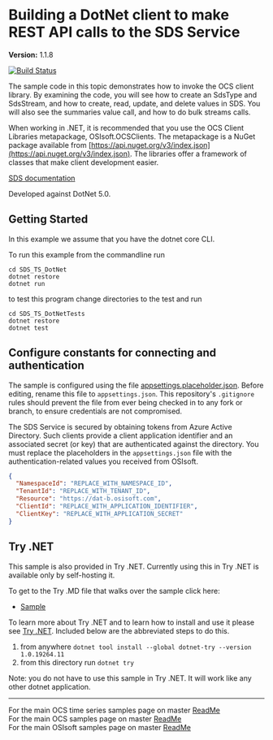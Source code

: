 # Building a DotNet client to make REST API calls to the SDS Service

**Version:** 1.1.8

[![Build Status](https://dev.azure.com/osieng/engineering/_apis/build/status/product-readiness/OCS/osisoft.sample-ocs-time_series-dotnet?repoName=osisoft%2Fsample-ocs-time_series-dotnet&branchName=master)](https://dev.azure.com/osieng/engineering/_build/latest?definitionId=2623&repoName=osisoft%2Fsample-ocs-time_series-dotnet&branchName=master)

The sample code in this topic demonstrates how to invoke the OCS client library. By examining the code, you will see how to create an SdsType and SdsStream, and how to create, read, update, and delete values in SDS. You will also see the summaries value call, and how to do bulk streams calls.

When working in .NET, it is recommended that you use the OCS Client Libraries metapackage, OSIsoft.OCSClients. The metapackage is a NuGet package available from [https://api.nuget.org/v3/index.json](https://api.nuget.org/v3/index.json). The libraries offer a framework of classes that make client development easier.

[SDS documentation](https://ocs-docs.osisoft.com/Content_Portal/Documentation/SequentialDataStore/Data_Store_and_SDS.html)

Developed against DotNet 5.0.

## Getting Started

In this example we assume that you have the dotnet core CLI.

To run this example from the commandline run

```shell
cd SDS_TS_DotNet
dotnet restore
dotnet run
```

to test this program change directories to the test and run

```shell
cd SDS_TS_DotNetTests
dotnet restore
dotnet test
```

## Configure constants for connecting and authentication

The sample is configured using the file [appsettings.placeholder.json](SdsTsDotNet/appsettings.placeholder.json). Before editing, rename this file to `appsettings.json`. This repository's `.gitignore` rules should prevent the file from ever being checked in to any fork or branch, to ensure credentials are not compromised.

The SDS Service is secured by obtaining tokens from Azure Active Directory. Such clients provide a client application identifier and an associated secret (or key) that are authenticated against the directory. You must replace the placeholders in the `appsettings.json` file with the authentication-related values you received from OSIsoft.

```json
{
  "NamespaceId": "REPLACE_WITH_NAMESPACE_ID",
  "TenantId": "REPLACE_WITH_TENANT_ID",
  "Resource": "https://dat-b.osisoft.com",
  "ClientId": "REPLACE_WITH_APPLICATION_IDENTIFIER",
  "ClientKey": "REPLACE_WITH_APPLICATION_SECRET"
}
```

## Try .NET

This sample is also provided in Try .NET. Currently using this in Try .NET is available only by self-hosting it.

To get to the Try .MD file that walks over the sample click here:

- [Sample](SdsTsDotNet/SAMPLE.md)

To learn more about Try .NET and to learn how to install and use it please see [Try .NET](https://github.com/dotnet/try). Included below are the abbreviated steps to do this.

1. from anywhere `dotnet tool install --global dotnet-try --version 1.0.19264.11`
2. from this directory run `dotnet try`

Note: you do not have to use this sample in Try .NET. It will work like any other dotnet application.

---

For the main OCS time series samples page on master [ReadMe](https://github.com/osisoft/OSI-Samples-OCS/blob/master/docs/SDS_TIME_SERIES_README.md)  
For the main OCS samples page on master [ReadMe](https://github.com/osisoft/OSI-Samples-OCS)  
For the main OSIsoft samples page on master [ReadMe](https://github.com/osisoft/OSI-Samples)

